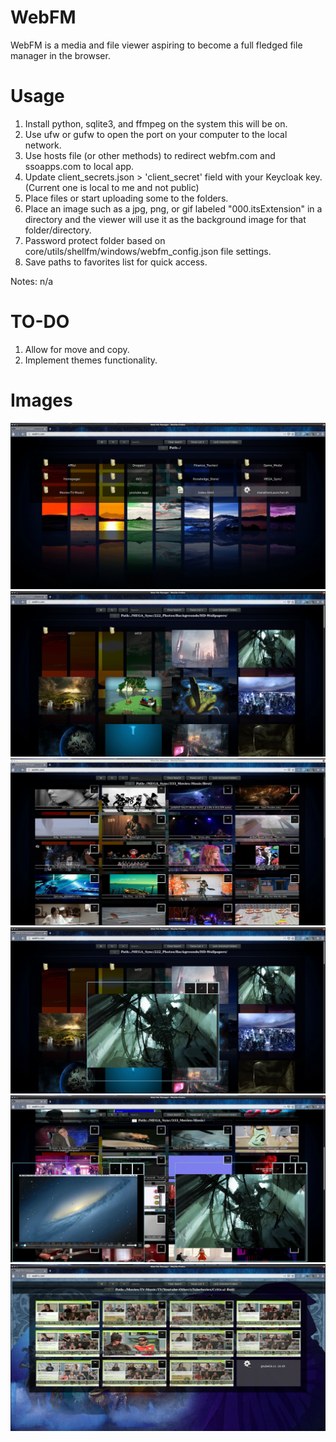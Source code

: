 # WebFM
WebFM is a media and file viewer aspiring to become a full fledged file manager in the browser.

# Usage
1. Install python, sqlite3, and ffmpeg on the system this will be on.
3. Use ufw or gufw to open the port on your computer to the local network.
4. Use hosts file (or other methods) to redirect webfm.com and ssoapps.com to local app.
5. Update client_secrets.json > 'client_secret' field with your Keycloak key. (Current one is local to me and not public)
6. Place files or start uploading some to the folders.
7. Place an image such as a jpg, png, or gif labeled "000.itsExtension" in a directory and the viewer will use it as the background image for that folder/directory.
7. Password protect folder based on core/utils/shellfm/windows/webfm_config.json file settings.
8. Save paths to favorites list for quick access.

Notes:
n/a

# TO-DO
1. Allow for move and copy.
2. Implement themes functionality.


# Images
![1 Home](Images/pic1.png)
![2 Images Listed](Images/pic2.png)
![3 Videos Listed](Images/pic3.png)
![4 Image Open](Images/pic4.png)
![5 Image Open And Video Playing](Images/pic5.png)
![6 Alternate Background](Images/pic6.png)
